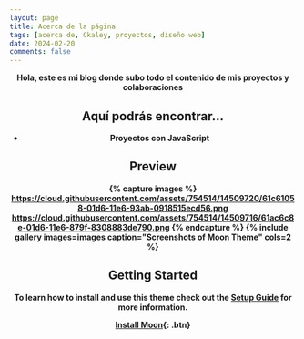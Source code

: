 ```yaml
---
layout: page
title: Acerca de la página
tags: [acerca de, Ckaley, proyectos, diseño web]
date: 2024-02-20
comments: false
---
```

    
<center><b><b/>Hola, este es mi blog donde subo todo el contenido de mis proyectos y colaboraciones<center/>

## Aquí podrás encontrar...
* Proyectos con JavaScript

## Preview

{% capture images %}
    https://cloud.githubusercontent.com/assets/754514/14509720/61c61058-01d6-11e6-93ab-0918515ecd56.png
    https://cloud.githubusercontent.com/assets/754514/14509716/61ac6c8e-01d6-11e6-879f-8308883de790.png
{% endcapture %}
{% include gallery images=images caption="Screenshots of Moon Theme" cols=2 %}


## Getting Started

To learn how to install and use this theme check out the [Setup Guide](http://taylantatli.me/Moon/moon-theme/) for more information.
      
[Install Moon](https://github.com/TaylanTatli/Moon){: .btn}
